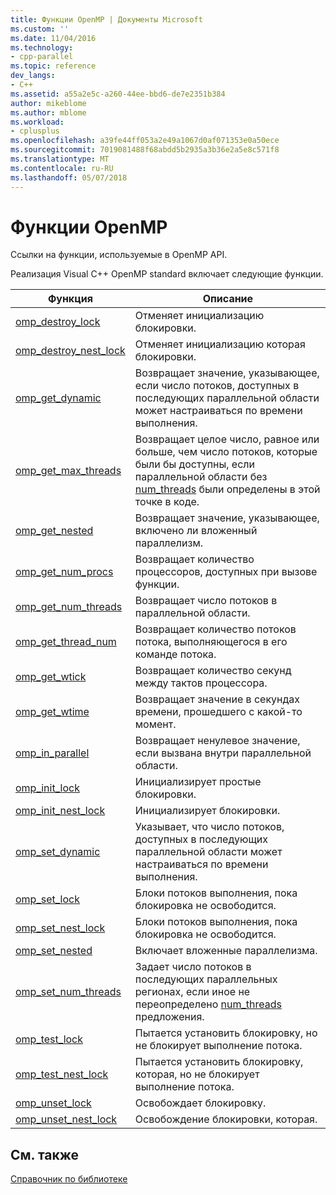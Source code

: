 ```yaml
---
title: Функции OpenMP | Документы Microsoft
ms.custom: ''
ms.date: 11/04/2016
ms.technology:
- cpp-parallel
ms.topic: reference
dev_langs:
- C++
ms.assetid: a55a2e5c-a260-44ee-bbd6-de7e2351b384
author: mikeblome
ms.author: mblome
ms.workload:
- cplusplus
ms.openlocfilehash: a39fe44ff053a2e49a1067d0af071353e0a50ece
ms.sourcegitcommit: 7019081488f68abdd5b2935a3b36e2a5e8c571f8
ms.translationtype: MT
ms.contentlocale: ru-RU
ms.lasthandoff: 05/07/2018
---
```

# <a name="openmp-functions"></a>Функции OpenMP
Ссылки на функции, используемые в OpenMP API.  
  
 Реализация Visual C++ OpenMP standard включает следующие функции.  
  
|Функция|Описание|  
|--------------|-----------------|  
|[omp_destroy_lock](../../../parallel/openmp/reference/omp-destroy-lock.md)|Отменяет инициализацию блокировки.|  
|[omp_destroy_nest_lock](../../../parallel/openmp/reference/omp-destroy-nest-lock.md)|Отменяет инициализацию которая блокировки.|  
|[omp_get_dynamic](../../../parallel/openmp/reference/omp-get-dynamic.md)|Возвращает значение, указывающее, если число потоков, доступных в последующих параллельной области может настраиваться по времени выполнения.|  
|[omp_get_max_threads](../../../parallel/openmp/reference/omp-get-max-threads.md)|Возвращает целое число, равное или больше, чем число потоков, которые были бы доступны, если параллельной области без [num_threads](../../../parallel/openmp/reference/num-threads.md) были определены в этой точке в коде.|  
|[omp_get_nested](../../../parallel/openmp/reference/omp-get-nested.md)|Возвращает значение, указывающее, включено ли вложенный параллелизм.|  
|[omp_get_num_procs](../../../parallel/openmp/reference/omp-get-num-procs.md)|Возвращает количество процессоров, доступных при вызове функции.|  
|[omp_get_num_threads](../../../parallel/openmp/reference/omp-get-num-threads.md)|Возвращает число потоков в параллельной области.|  
|[omp_get_thread_num](../../../parallel/openmp/reference/omp-get-thread-num.md)|Возвращает количество потоков потока, выполняющегося в его команде потока.|  
|[omp_get_wtick](../../../parallel/openmp/reference/omp-get-wtick.md)|Возвращает количество секунд между тактов процессора.|  
|[omp_get_wtime](../../../parallel/openmp/reference/omp-get-wtime.md)|Возвращает значение в секундах времени, прошедшего с какой-то момент.|  
|[omp_in_parallel](../../../parallel/openmp/reference/omp-in-parallel.md)|Возвращает ненулевое значение, если вызвана внутри параллельной области.|  
|[omp_init_lock](../../../parallel/openmp/reference/omp-init-lock.md)|Инициализирует простые блокировки.|  
|[omp_init_nest_lock](../../../parallel/openmp/reference/omp-init-nest-lock.md)|Инициализирует блокировки.|  
|[omp_set_dynamic](../../../parallel/openmp/reference/omp-set-dynamic.md)|Указывает, что число потоков, доступных в последующих параллельной области может настраиваться по времени выполнения.|  
|[omp_set_lock](../../../parallel/openmp/reference/omp-set-lock.md)|Блоки потоков выполнения, пока блокировка не освободится.|  
|[omp_set_nest_lock](../../../parallel/openmp/reference/omp-set-nest-lock.md)|Блоки потоков выполнения, пока блокировка не освободится.|  
|[omp_set_nested](../../../parallel/openmp/reference/omp-set-nested.md)|Включает вложенные параллелизма.|  
|[omp_set_num_threads](../../../parallel/openmp/reference/omp-set-num-threads.md)|Задает число потоков в последующих параллельных регионах, если иное не переопределено [num_threads](../../../parallel/openmp/reference/num-threads.md) предложения.|  
|[omp_test_lock](../../../parallel/openmp/reference/omp-test-lock.md)|Пытается установить блокировку, но не блокирует выполнение потока.|  
|[omp_test_nest_lock](../../../parallel/openmp/reference/omp-test-nest-lock.md)|Пытается установить блокировку, которая, но не блокирует выполнение потока.|  
|[omp_unset_lock](../../../parallel/openmp/reference/omp-unset-lock.md)|Освобождает блокировку.|  
|[omp_unset_nest_lock](../../../parallel/openmp/reference/omp-unset-nest-lock.md)|Освобождение блокировки, которая.|  
  
## <a name="see-also"></a>См. также  
 [Справочник по библиотеке](../../../parallel/openmp/reference/openmp-library-reference.md)